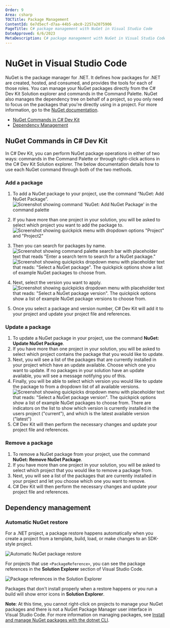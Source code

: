 ```yaml
---
Order: 9
Area: csharp
TOCTitle: Package Management
ContentId: 6e7d5ecf-d7aa-44b5-abc0-2257a2075906
PageTitle: C# package management with NuGet in Visual Studio Code
DateApproved: 6/6/2023
MetaDescription: C# package management with NuGet in Visual Studio Code
---
```


# NuGet in Visual Studio Code

NuGet is the package manager for .NET. It defines how packages for .NET are created, hosted, and consumed, and provides the tools for each of those roles. You can manage your NuGet packages directly from the C# Dev Kit Solution explorer and commands in the Command Palette. NuGet also manages the dependency tree on behalf of a project, so you only need to focus on the packages that you're directly using in a project. For more information, go to the [NuGet documentation](https://learn.microsoft.com/nuget/what-is-nuget).

* [NuGet Commands in C# Dev Kit](#nuget-commands-in-c-dev-kit)
* [Dependency Management](#dependency-management)

## NuGet Commands in C# Dev Kit

In C# Dev Kit, you can perform NuGet package operations in either of two ways: commands in the Command Palette or through right-click actions in the C# Dev Kit Solution explorer. The below documentation details how to use each NuGet command through both of the two methods.

### Add a package

1. To add a NuGet package to your project, use the command “NuGet: Add NuGet Package”.
![Screenshot showing command 'NuGet: Add NuGet Package' in the command palette ](images/package-management/nuget-command-addpackage.png)

2. If you have more than one project in your solution, you will be asked to select which project you want to add the package to.
![Screenshot showing quickpick menu with dropdown options "Project" and "Project2"](images/package-management/nuget-command-addackage-projectselection.png)

3. Then you can search for packages by name.
![Screenshot showing command palette search bar with placeholder text that reads "Enter a search term to search for a NuGet package."](images/package-management/nuget-command-addpackage-search1.png)
![Screenshot showing quickpicks dropdown menu with placeholder text that reads: "Select a NuGet package". The quickpick options show a list of example NuGet packages to choose from.](images/package-management/nuget-command-addpackage-search2.png)

4. Next, select the version you want to apply.
![Screenshot showing quickpicks dropdown menu with placeholder text that reads: "Select a NuGet package version". The quickpick options show a list of example NuGet package versions to choose from.](images/package-management/nuget-command-addpackage-versionselection.png)

5. Once you select a package and version number, C# Dev Kit will add it to your project and update your project file and references.

### Update a package

1. To update a NuGet package in your project, use the command **NuGet: Update NuGet Package**.
2. If you have more than one project in your solution, you will be asked to select which project contains the package that you would like to update.
3. Next, you will see a list of the packages that are currently installed in your project which have an update available. Choose which one you want to update. If no packages in your solution have an update available, you will see a message notifying you of this.
4. Finally, you will be able to select which version you would like to update the package to from a dropdown list of all available versions.
![Screenshot showing quickpicks dropdown menu with placeholder text that reads: "Select a NuGet package version". The quickpick options show a list of example NuGet packages to choose from. There are indicators on the list to show which version is currently installed in the users project ("current"), and which is the latest available version ("latest")](images/package-management/nuget-command-update-versionselector.png)
5. C# Dev Kit will then perform the necessary changes and update your project file and references.

### Remove a package

1. To remove a NuGet package from your project, use the command **NuGet: Remove NuGet Package**.
2. If you have more than one project in your solution, you will be asked to select which project that you would like to remove a package from.
3. Next, you will see a list of the packages that are currently installed in your project and let you choose which one you want to remove.
4. C# Dev Kit will then perform the necessary changes and update your project file and references.

## Dependency management

### Automatic NuGet restore

For a .NET project, a package restore happens automatically when you create a project from a template, build, load, or make changes to an SDK-style project.

![Automatic NuGet package restore](images/package-management/automatic-nuget-package-restore.png)

For projects that use `<PackageReference>`, you can see the package references in the **Solution Explorer** section of Visual Studio Code.

![Package references in the Solution Explorer](images/package-management/package-references-solution-explorer.png)

Packages that don't install properly when a restore happens or you run a build will show error icons in **Solution Explorer**.

**Note**: At this time, you cannot right-click on projects to manage your NuGet packages and there is not a NuGet Package Manager user interface in Visual Studio Code. For more information on managing packages, see [Install and manage NuGet packages with the dotnet CLI](https://learn.microsoft.com/nuget/consume-packages/install-use-packages-dotnet-cli).
